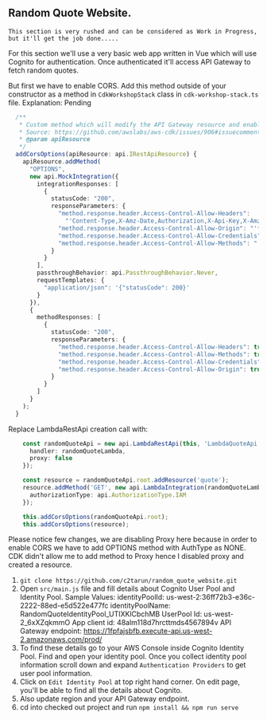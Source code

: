 ## Random Quote Website.

```
This section is very rushed and can be considered as Work in Progress, but it'll get the job done.....
```
For this section we'll use a very basic web app written in Vue which will use Cognito for authentication. Once authenticated it'll access API Gateway to fetch random quotes.

But first we have to enable CORS. Add this method outside of your constructor as a method in `CdkWorkshopStack` class in `cdk-workshop-stack.ts` file.
Explanation: Pending
```typescript
  /**
   * Custom method which will modify the API Gateway resource and enable CORS in it.
   * Source: https://github.com/awslabs/aws-cdk/issues/906#issuecomment-480554481
   * @param apiResource
   */
  addCorsOptions(apiResource: api.IRestApiResource) {
    apiResource.addMethod(
      "OPTIONS",
      new api.MockIntegration({
        integrationResponses: [
          {
            statusCode: "200",
            responseParameters: {
              "method.response.header.Access-Control-Allow-Headers":
                "'Content-Type,X-Amz-Date,Authorization,X-Api-Key,X-Amz-Security-Token,X-Amz-User-Agent'",
              "method.response.header.Access-Control-Allow-Origin": "'*'",
              "method.response.header.Access-Control-Allow-Credentials": "'false'",
              "method.response.header.Access-Control-Allow-Methods": "'OPTIONS,GET,PUT,POST,DELETE'"
            }
          }
        ],
        passthroughBehavior: api.PassthroughBehavior.Never,
        requestTemplates: {
          "application/json": '{"statusCode": 200}'
        }
      }),
      {
        methodResponses: [
          {
            statusCode: "200",
            responseParameters: {
              "method.response.header.Access-Control-Allow-Headers": true,
              "method.response.header.Access-Control-Allow-Methods": true,
              "method.response.header.Access-Control-Allow-Credentials": true,
              "method.response.header.Access-Control-Allow-Origin": true
            }
          }
        ]
      }
    );
  }
```
Replace LambdaRestApi creation call with:
```typescript
    const randomQuoteApi = new api.LambdaRestApi(this, 'LambdaQuoteApi', {
      handler: randomQuoteLambda,
      proxy: false
    });

    const resource = randomQuoteApi.root.addResource('quote');
    resource.addMethod('GET', new api.LambdaIntegration(randomQuoteLambda), {
      authorizationType: api.AuthorizationType.IAM
    });

    this.addCorsOptions(randomQuoteApi.root);
    this.addCorsOptions(resource);
```
Please notice few changes, we are disabling Proxy here because in order to enable CORS we have to add OPTIONS method with AuthType as NONE. CDK didn't allow me to add method to Proxy hence I disabled proxy and created a resource. 

1. `git clone https://github.com/c2tarun/random_quote_website.git`
2. Open `src/main.js` file and fill details about Cognito User Pool and Identity Pool.
   Sample Values:
      identityPoolId: us-west-2:36ff72b3-e36c-2222-88ed-e5d522e477fc
      identityPoolName: RandomQuoteIdentityPool_UTIXKlCbchMB
      UserPool Id: us-west-2_6xXZqkmmO
      App client id: 48alm118d7hrcttmds4567894v
      API Gateway endpoint: https://1fpfajsbfb.execute-api.us-west-2.amazonaws.com/prod/
3. To find these details go to your AWS Console inside Cognito Identity Pool. Find and open your identity pool. Once you collect identity pool information scroll down and expand `Authentication Providers` to get user pool information.
4. Click on `Edit Identity Pool` at top right hand corner. On edit page, you'll be able to find all the details about Cognito.
5. Also update region and your API Gateway endpoint.
6. cd into checked out project and run `npm install && npm run serve`
